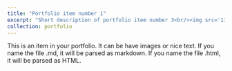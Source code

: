 ```yaml
---
title: "Portfolio item number 1"
excerpt: "Short description of portfolio item number 3<br/><img src='13.jpg'>"
collection: portfolio
---
```


This is an item in your portfolio. It can be have images or nice text. If you name the file .md, it will be parsed as markdown. If you name the file .html, it will be parsed as HTML. 

